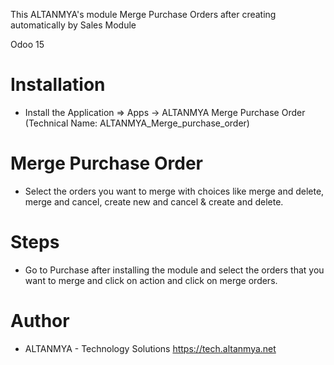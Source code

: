 This ALTANMYA's module Merge Purchase Orders after creating automatically by Sales Module 

Odoo 15 

Installation 
============
* Install the Application => Apps -> ALTANMYA Merge Purchase Order (Technical Name: ALTANMYA_Merge_purchase_order)

Merge Purchase Order
==================================
* Select the orders you want to merge with choices like merge and delete, merge and cancel, create new and cancel & create and delete.


Steps
=====
* Go to Purchase after installing the module and select the orders that you want to merge and click on action and click on merge orders.

 Author
=======
* ALTANMYA - Technology Solutions <https://tech.altanmya.net>





